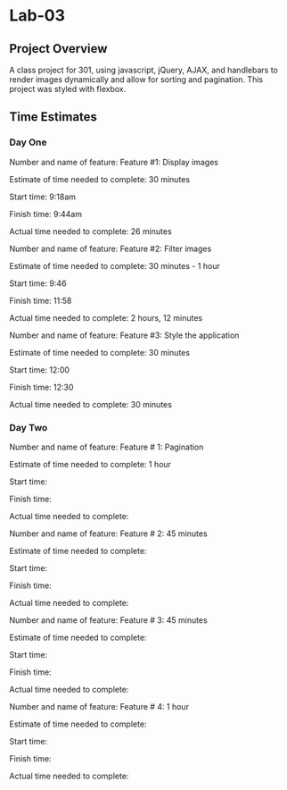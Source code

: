 # Lab-03
## Project Overview
A class project for 301, using javascript, jQuery, AJAX, and handlebars to render images dynamically and allow for sorting and pagination. This project was styled with flexbox.
## Time Estimates
### Day One
Number and name of feature: Feature #1: Display images

Estimate of time needed to complete: 30 minutes

Start time: 9:18am

Finish time: 9:44am

Actual time needed to complete: 26 minutes

Number and name of feature: Feature #2: Filter images

Estimate of time needed to complete: 30 minutes - 1 hour

Start time: 9:46

Finish time: 11:58

Actual time needed to complete: 2 hours, 12 minutes

Number and name of feature: Feature #3: Style the application

Estimate of time needed to complete: 30 minutes

Start time: 12:00

Finish time: 12:30

Actual time needed to complete: 30 minutes
### Day Two
Number and name of feature: Feature # 1: Pagination

Estimate of time needed to complete: 1 hour

Start time: 

Finish time: 

Actual time needed to complete:

Number and name of feature: Feature # 2: 45 minutes

Estimate of time needed to complete: 

Start time: 

Finish time: 

Actual time needed to complete:
 
Number and name of feature: Feature # 3: 45 minutes

Estimate of time needed to complete: 

Start time: 

Finish time: 

Actual time needed to complete:

Number and name of feature: Feature # 4: 1 hour

Estimate of time needed to complete: 

Start time: 

Finish time: 

Actual time needed to complete: